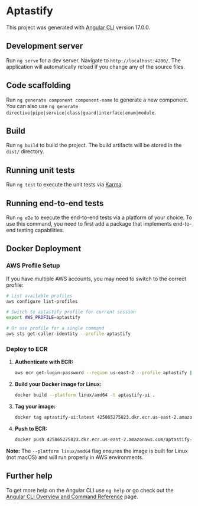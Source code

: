 # Aptastify

This project was generated with [Angular CLI](https://github.com/angular/angular-cli) version 17.0.0.

## Development server

Run `ng serve` for a dev server. Navigate to `http://localhost:4200/`. The application will automatically reload if you change any of the source files.

## Code scaffolding

Run `ng generate component component-name` to generate a new component. You can also use `ng generate directive|pipe|service|class|guard|interface|enum|module`.

## Build

Run `ng build` to build the project. The build artifacts will be stored in the `dist/` directory.

## Running unit tests

Run `ng test` to execute the unit tests via [Karma](https://karma-runner.github.io).

## Running end-to-end tests

Run `ng e2e` to execute the end-to-end tests via a platform of your choice. To use this command, you need to first add a package that implements end-to-end testing capabilities.

## Docker Deployment

### AWS Profile Setup

If you have multiple AWS accounts, you may need to switch to the correct profile:

```bash
# List available profiles
aws configure list-profiles

# Switch to aptastify profile for current session
export AWS_PROFILE=aptastify

# Or use profile for a single command
aws sts get-caller-identity --profile aptastify
```

### Deploy to ECR

1. **Authenticate with ECR:**
   ```bash
   aws ecr get-login-password --region us-east-2 --profile aptastify | docker login --username AWS --password-stdin 425865275823.dkr.ecr.us-east-2.amazonaws.com
   ```

2. **Build your Docker image for Linux:**
   ```bash
   docker build --platform linux/amd64 -t aptastify-ui .
   ```

3. **Tag your image:**
   ```bash
   docker tag aptastify-ui:latest 425865275823.dkr.ecr.us-east-2.amazonaws.com/aptastify-ui:latest
   ```

4. **Push to ECR:**
   ```bash
   docker push 425865275823.dkr.ecr.us-east-2.amazonaws.com/aptastify-ui:latest
   ```

**Note:** The `--platform linux/amd64` flag ensures the image is built for Linux (not macOS) and will run properly in AWS environments.

## Further help

To get more help on the Angular CLI use `ng help` or go check out the [Angular CLI Overview and Command Reference](https://angular.io/cli) page.
